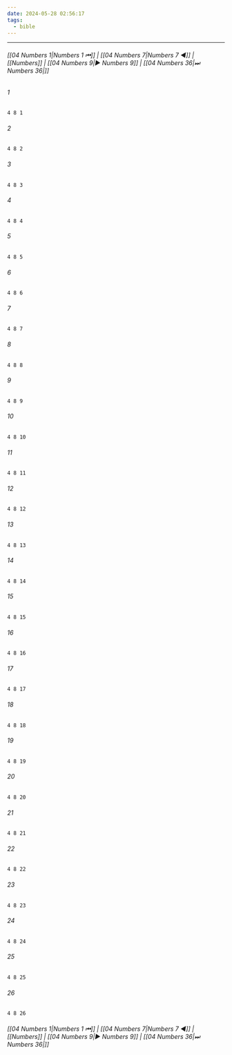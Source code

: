 ```yaml
---
date: 2024-05-28 02:56:17
tags:
  - bible
---
```

___

###### [[04 Numbers 1|Numbers 1 ⏮]] | [[04 Numbers 7|Numbers 7 ◀]] | [[Numbers]] | [[04 Numbers 9|▶ Numbers 9]] | [[04 Numbers 36|⏭ Numbers 36|]]

###### 1
``` verse
4 8 1 
```
###### 2
``` verse
4 8 2 
```
###### 3
``` verse
4 8 3 
```
###### 4
``` verse
4 8 4 
```
###### 5
``` verse
4 8 5 
```
###### 6
``` verse
4 8 6 
```
###### 7
``` verse
4 8 7 
```
###### 8
``` verse
4 8 8 
```
###### 9
``` verse
4 8 9 
```
###### 10
``` verse
4 8 10 
```
###### 11
``` verse
4 8 11 
```
###### 12
``` verse
4 8 12 
```
###### 13
``` verse
4 8 13 
```
###### 14
``` verse
4 8 14 
```
###### 15
``` verse
4 8 15 
```
###### 16
``` verse
4 8 16 
```
###### 17
``` verse
4 8 17 
```
###### 18
``` verse
4 8 18 
```
###### 19
``` verse
4 8 19 
```
###### 20
``` verse
4 8 20 
```
###### 21
``` verse
4 8 21 
```
###### 22
``` verse
4 8 22 
```
###### 23
``` verse
4 8 23 
```
###### 24
``` verse
4 8 24 
```
###### 25
``` verse
4 8 25 
```
###### 26
``` verse
4 8 26 
```

###### [[04 Numbers 1|Numbers 1 ⏮]] | [[04 Numbers 7|Numbers 7 ◀]] | [[Numbers]] | [[04 Numbers 9|▶ Numbers 9]] | [[04 Numbers 36|⏭ Numbers 36|]]

